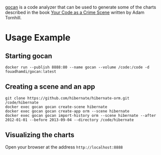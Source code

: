 [gocan](https://github.com/fouadh/gocan) is a code analyzer that can be used to generate some of the charts described in the book [Your Code as a Crime Scene](https://pragprog.com/titles/atcrime/your-code-as-a-crime-scene/) written by Adam Tornhill.

# Usage Example

## Starting gocan

```
docker run --publish 8888:80 --name gocan --volume /code:/code -d fouadhamdi/gocan:latest
```

## Creating a scene and an app

```
git clone https://github.com/hibernate/hibernate-orm.git /code/hibernate
docker exec gocan gocan create-scene hibernate
docker exec gocan gocan create-app orm --scene hibernate
docker exec gocan gocan import-history orm --scene hibernate --after 2012-01-01 --before 2013-09-04 --directory /code/hibernate
```

## Visualizing the charts

Open your browser at the address `http://localhost:8888`


